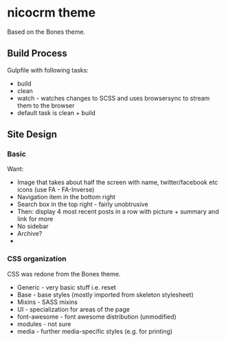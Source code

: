 # nicocrm theme

Based on the Bones theme.

## Build Process

Gulpfile with following tasks:

 * build
 * clean
 * watch - watches changes to SCSS and uses browsersync to stream them to the browser
 * default task is clean + build

## Site Design

### Basic

Want:

 * Image that takes about half the screen with name, twitter/facebook etc icons (use FA - FA-Inverse)
 * Navigation item in the bottom right
 * Search box in the top right - fairly unobtrusive
 * Then: display 4 most recent posts in a row with picture + summary and link for more
 * No sidebar
 * Archive?
 *


### CSS organization

CSS was redone from the Bones theme.

 * Generic - very basic stuff i.e. reset
 * Base - base styles (mostly imported from skeleton stylesheet)
 * Mixins - SASS mixins
 * UI - specialization for areas of the page
 * font-awesome - font awesome distribution (unmodified)
 * modules - not sure
 * media - further media-specific styles (e.g. for printing)

